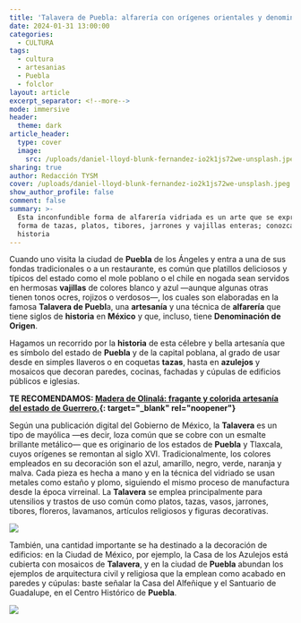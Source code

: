 ```yaml
---
title: 'Talavera de Puebla: alfarería con orígenes orientales y denominación de origen'
date: 2024-01-31 13:00:00
categories:
  - CULTURA
tags:
  - cultura
  - artesanias
  - Puebla
  - folclor
layout: article
excerpt_separator: <!--more-->
mode: immersive
header:
  theme: dark
article_header:
  type: cover
  image:
    src: /uploads/daniel-lloyd-blunk-fernandez-io2k1js72we-unsplash.jpeg
sharing: true
author: Redacción TYSM
cover: /uploads/daniel-lloyd-blunk-fernandez-io2k1js72we-unsplash.jpeg
show_author_profile: false
comment: false
summary: >-
  Esta inconfundible forma de alfarería vidriada es un arte que se expresa en
  forma de tazas, platos, tibores, jarrones y vajillas enteras; conozcamos su
  historia
---
```

Cuando uno visita la ciudad de **Puebla** de los Ángeles y entra a una de sus fondas tradicionales o a un restaurante, es común que platillos deliciosos y típicos del estado como el mole poblano o el chile en nogada sean servidos en hermosas **vajillas** de colores blanco y azul —aunque algunas otras tienen tonos ocres, rojizos o verdosos—, los cuales son elaboradas en la famosa **Talavera de Puebl**a, una **artesanía** y una técnica de **alfarería** que tiene siglos de **historia** en **México** y que, incluso, tiene **Denominación de Origen**.

Hagamos un recorrido por la **historia** de esta célebre y bella artesanía que es símbolo del estado de **Puebla** y de la capital poblana, al grado de usar desde en simples llaveros o en coquetas **tazas**, hasta en **azulejos** y mosaicos que decoran paredes, cocinas, fachadas y cúpulas de edificios públicos e iglesias.

**TE RECOMENDAMOS:&nbsp;[Madera de Olinalá: fragante y colorida artesanía del estado de Guerrero.](https://blog.tonoysumariachi.com/mexicanisimos/2022/08/19/madera-de-olinala-la-fragante-y-colorida-artesania-del-estado-de-guerrero.html){: target="_blank" rel="noopener"}**

Según una publicación digital del Gobierno de México, la **Talavera**&nbsp;es un tipo de mayólica —es decir, loza común que se cobre con un esmalte brillante metálico— que es originario de los estados de **Puebla** y Tlaxcala, cuyos orígenes se remontan al siglo XVI. Tradicionalmente, los colores empleados en su decoración son el azul, amarillo, negro, verde, naranja y malva. Cada pieza es hecha a mano y en la técnica del vidriado se usan metales como estaño y plomo, siguiendo el mismo proceso de manufactura desde la época virreinal. La **Talavera** se emplea principalmente para utensilios y trastos de uso común como platos, tazas, vasos, jarrones, tibores, floreros, lavamanos, artículos religiosos y figuras decorativas.

![](https://upload.wikimedia.org/wikipedia/commons/thumb/f/f6/Artesan%C3%ADas_de_Puebla%2C_M%C3%A9xico.JPG/640px-Artesan%C3%ADas_de_Puebla%2C_M%C3%A9xico.JPG)

También, una cantidad importante se ha destinado a la decoración de edificios: en la Ciudad de México, por ejemplo, la Casa de los Azulejos está cubierta con mosaicos de **Talavera**, y en la ciudad de **Puebla** abundan los ejemplos de arquitectura civil y religiosa que la emplean como acabado en paredes y cúpulas: baste señalar la Casa del Alfeñique y el Santuario de Guadalupe, en el Centro Histórico de **Puebla**.

![](https://upload.wikimedia.org/wikipedia/commons/thumb/9/95/Fachada_del_Santuario_de_Guadalupe_de_Puebla_08.jpg/1024px-Fachada_del_Santuario_de_Guadalupe_de_Puebla_08.jpg)